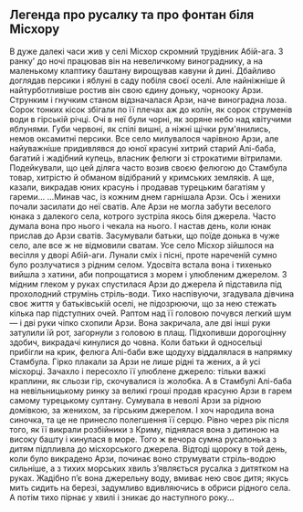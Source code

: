 ## Легенда про русалку та про фонтан біля Місхору

В дуже далекі часи жив у селі Місхор скромний трудівник Абій-ага. З ранку' до ночі працював він на невеличкому винограднику, а на маленькому клаптику баштану вирощував кавуни й дині. Дбайливо доглядав персики і яблуні в саду побіля своєї оселі.
Але найніжніше й найтурботливіше ростив він свою єдину доньку, чорнооку Арзи. Струнким і гнучким станом відзначалася Арзи, наче виноградна лоза. Сорок тонких кісок збігали по її плечах аж до колін, як сорок струменів води в гірській річці. Очі в неї були чорні, як зоряне небо над квітучими яблунями. Губи червоні, як спілі вишні, а ніжні щічки рум'янились, немов оксамитні персики.
Все село милувалося чарівною Арзи, але найуважніше придивлявся до юної красуні хитрий старий Алі-баба, багатий і жадібний купець, власник фелюги зі строкатими вітрилами. Подейкували, що цей діляга часто возив своєю фелюгою до Стамбула товар, хитрістю й обманом відібраний у кримських земляків. А ще, казали, викрадав юних красунь і продавав турецьким багатіям у гареми...
...Минав час, із кожним днем гарнішала Арзи. Ось і женихи почали засилати до неї сватів. Але Арзи не могла забути веселого юнака з далекого села, котрого зустріла якось біля джерела. Часто думала вона про нього і чекала на нього. І настав день, коли юнак прислав до Арзи сватів. Засумували батьки, що поїде донька в чуже село, але все ж не відмовили сватам.
Усе село Місхор зійшлося на весілля у дворі Абій-аги. Лунали сміх і пісні, проте нареченій сумно було розлучатися з рідним селом. Удосвіта встала вона і тихенько вийшла з хатини, аби попрощатися з морем і улюбленим джерелом. З мідним глеком у руках спустилася Арзи до джерела й підставила під прохолодний струмінь стріль-води. Тихо наспівуючи, згадувала дівчина своє життя у батьківській оселі, не підозрюючи, що за нею стежать кілька пар підступних очей.
Раптом над її головою почувся легкий шум — і дві руки чіпко схопили Арзи. Вона закричала, але дві інші руки затулили їй рот, загорнули з головою в плащ. Підхопивши дорогоцінну здобич, викрадачі кинулися до човна. Коли батьки й односельці прибігли на крик, фелюга Алі-баби вже щодуху віддалялася в напрямку Стамбула.
Гірко плакали за Арзи не лише рідні та жених, а й усі місхорці. Зачахло і пересохло її улюблене джерело: тільки важкі краплини, як сльози гір, скочувалися із жолобка.
А в Стамбулі Алі-баба на невільницькому ринку за великі гроші продав красуню Арзи в гарем самому турецькому султану.
Сумувала в неволі Арзи за рідною домівкою, за женихом, за гірським джерелом. І хоч народила вона синочка, та це не принесло полегшення її серцю. Рівно через рік після того, як її викрали розбійники з Криму, піднялася вона з дитиною на високу башту і кинулася в море. Того ж вечора сумна русалонька з дитям підпливла до місхорського джерела. Відтоді щороку в той день, коли було викрадено Арзи, починає воно струмувати стріль-водою сильніше, а з тихих морських хвиль з’являється русалка з дитятком на руках. Жадібно п’є вона джерельну воду, вмиває нею своє дитя; якусь мить сидить на березі, задумливо вдивляючись в обриси рідного села. А потім тихо пірнає у хвилі і зникає до наступного року...

